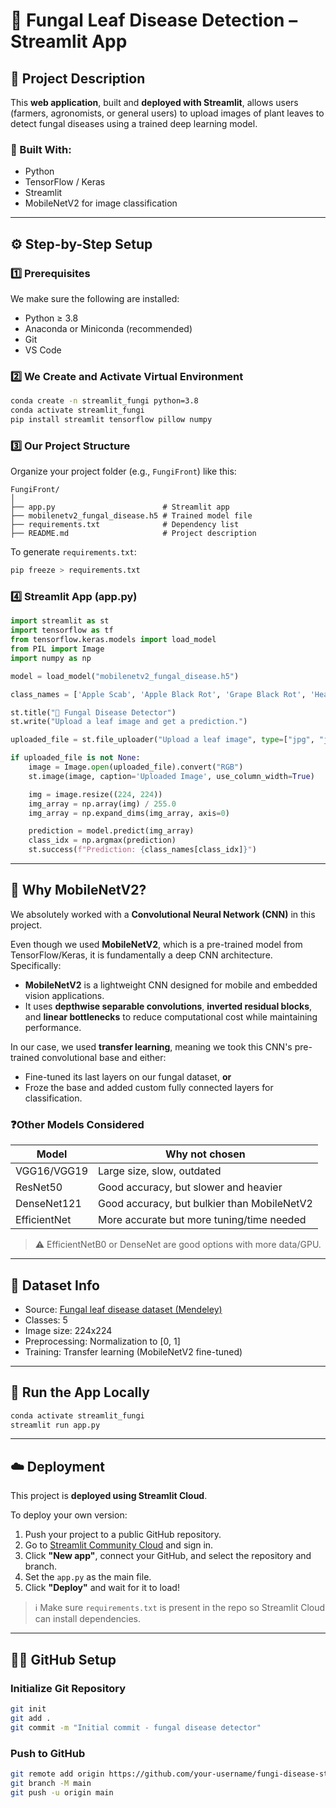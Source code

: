 

# 🍄 Fungal Leaf Disease Detection – Streamlit App

## 📌 Project Description

This **web application**, built and **deployed with Streamlit**, allows users (farmers, agronomists, or general users) to upload images of plant leaves to detect fungal diseases using a trained deep learning model.

### 🔧 Built With:
- Python  
- TensorFlow / Keras  
- Streamlit  
- MobileNetV2 for image classification  

---

## ⚙️ Step-by-Step Setup

### 1️⃣ Prerequisites
We make sure the following are installed:
- Python ≥ 3.8  
- Anaconda or Miniconda (recommended)  
- Git  
- VS Code  

### 2️⃣ We Create and Activate Virtual Environment
```bash
conda create -n streamlit_fungi python=3.8
conda activate streamlit_fungi
pip install streamlit tensorflow pillow numpy
```

### 3️⃣ Our Project Structure
Organize your project folder (e.g., `FungiFront`) like this:

```
FungiFront/
│
├── app.py                        # Streamlit app
├── mobilenetv2_fungal_disease.h5 # Trained model file
├── requirements.txt              # Dependency list
├── README.md                     # Project description
```

To generate `requirements.txt`:
```bash
pip freeze > requirements.txt
```

### 4️⃣ Streamlit App (app.py)
```python
import streamlit as st
import tensorflow as tf
from tensorflow.keras.models import load_model
from PIL import Image
import numpy as np

model = load_model("mobilenetv2_fungal_disease.h5")

class_names = ['Apple Scab', 'Apple Black Rot', 'Grape Black Rot', 'Healthy', 'Cedar Rust']

st.title("🍂 Fungal Disease Detector")
st.write("Upload a leaf image and get a prediction.")

uploaded_file = st.file_uploader("Upload a leaf image", type=["jpg", "jpeg", "png"])

if uploaded_file is not None:
    image = Image.open(uploaded_file).convert("RGB")
    st.image(image, caption='Uploaded Image', use_column_width=True)

    img = image.resize((224, 224))
    img_array = np.array(img) / 255.0
    img_array = np.expand_dims(img_array, axis=0)

    prediction = model.predict(img_array)
    class_idx = np.argmax(prediction)
    st.success(f"Prediction: {class_names[class_idx]}")
```

---

## 🧠 Why MobileNetV2?

We absolutely worked with a **Convolutional Neural Network (CNN)** in this project.

Even though we used **MobileNetV2**, which is a pre-trained model from TensorFlow/Keras, it is fundamentally a deep CNN architecture. Specifically:

- **MobileNetV2** is a lightweight CNN designed for mobile and embedded vision applications.
- It uses **depthwise separable convolutions**, **inverted residual blocks**, and **linear bottlenecks** to reduce computational cost while maintaining performance.

In our case, we used **transfer learning**, meaning we took this CNN's pre-trained convolutional base and either:
- Fine-tuned its last layers on our fungal dataset, **or**
- Froze the base and added custom fully connected layers for classification.

### ❓Other Models Considered

| Model         | Why not chosen                             |
|---------------|---------------------------------------------|
| VGG16/VGG19   | Large size, slow, outdated                 |
| ResNet50      | Good accuracy, but slower and heavier      |
| DenseNet121   | Good accuracy, but bulkier than MobileNetV2 |
| EfficientNet  | More accurate but more tuning/time needed  |

> ⚠️ EfficientNetB0 or DenseNet are good options with more data/GPU.

---

## 🧪 Dataset Info

- Source: [Fungal leaf disease dataset (Mendeley)](https://data.mendeley.com/datasets/tywbtsjrjv/1)
- Classes: 5  
- Image size: 224x224  
- Preprocessing: Normalization to [0, 1]  
- Training: Transfer learning (MobileNetV2 fine-tuned)

---

## 🚀 Run the App Locally
```bash
conda activate streamlit_fungi
streamlit run app.py
```

---

## ☁️ Deployment

This project is **deployed using Streamlit Cloud**.

To deploy your own version:

1. Push your project to a public GitHub repository.
2. Go to [Streamlit Community Cloud](https://streamlit.io/cloud) and sign in.
3. Click **"New app"**, connect your GitHub, and select the repository and branch.
4. Set the `app.py` as the main file.
5. Click **"Deploy"** and wait for it to load!

> ℹ️ Make sure `requirements.txt` is present in the repo so Streamlit Cloud can install dependencies.

---

## 🧑‍💻 GitHub Setup

### Initialize Git Repository
```bash
git init
git add .
git commit -m "Initial commit - fungal disease detector"
```

### Push to GitHub
```bash
git remote add origin https://github.com/your-username/fungi-disease-streamlit.git
git branch -M main
git push -u origin main
```

